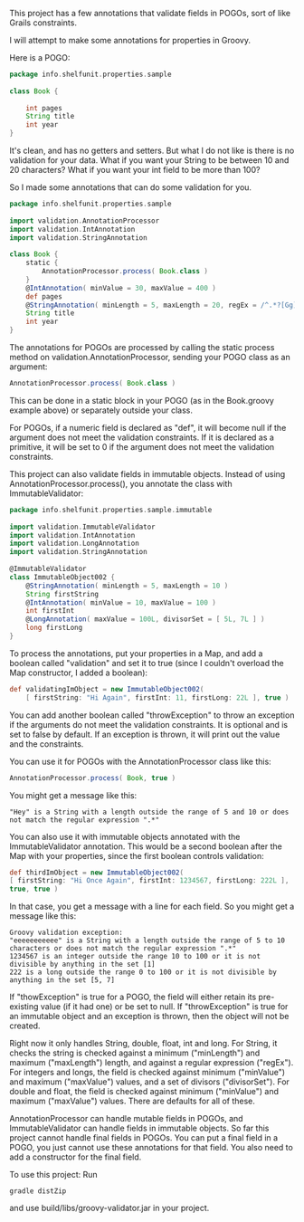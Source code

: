 This project has a few annotations that validate fields in POGOs, sort of like Grails constraints.   

I will attempt to make some annotations for properties in Groovy.    

Here is a POGO:  

```groovy
package info.shelfunit.properties.sample
 
class Book {
     
    int pages
    String title
    int year
}
```

It's clean, and has no getters and setters. But what I do not like is there is no validation for your data. What if you want your String to be between 10 and 20 characters? What if you want your int field to be more than 100? 

So I made some annotations that can do some validation for you.   

```groovy
package info.shelfunit.properties.sample
 
import validation.AnnotationProcessor
import validation.IntAnnotation
import validation.StringAnnotation
 
class Book {
    static {
        AnnotationProcessor.process( Book.class )
    }
    @IntAnnotation( minValue = 30, maxValue = 400 )
    def pages
    @StringAnnotation( minLength = 5, maxLength = 20, regEx = /^.*?[Gg]roovy.*$/  )
    String title
    int year
}
```

The annotations for POGOs are processed by calling the static process method on validation.AnnotationProcessor, sending your POGO class as an argument:

```groovy
AnnotationProcessor.process( Book.class )
```

This can be done in a static block in your POGO (as in the Book.groovy example above) or separately outside your class. 

For POGOs, if a numeric field is declared as "def", it will become null if the argument does not meet the validation constraints. If it is declared as a primitive, it will be set to 0 if the argument does not meet the validation constraints.

This project can also validate fields in immutable objects. Instead of using AnnotationProcessor.process(), you annotate the class with  ImmutableValidator:

```groovy
package info.shelfunit.properties.sample.immutable
 
import validation.ImmutableValidator
import validation.IntAnnotation
import validation.LongAnnotation
import validation.StringAnnotation
 
@ImmutableValidator
class ImmutableObject002 {
    @StringAnnotation( minLength = 5, maxLength = 10 )
    String firstString
    @IntAnnotation( minValue = 10, maxValue = 100 )
    int firstInt
    @LongAnnotation( maxValue = 100L, divisorSet = [ 5L, 7L ] )
    long firstLong
}
```

To process the annotations, put your properties in a Map, and add a boolean called "validation" and set it to true (since I couldn't overload the Map constructor, I added a boolean):

```groovy
def validatingImObject = new ImmutableObject002( 
    [ firstString: "Hi Again", firstInt: 11, firstLong: 22L ], true )
```

You can add another boolean called "throwException" to throw an exception if the arguments do not meet the validation constraints. It is optional and is set to false by default. If an exception is thrown, it will print out the value and the constraints.   

You can use it for POGOs with the AnnotationProcessor class like this:

```groovy
AnnotationProcessor.process( Book, true )
```

You might get a message like this:
```
"Hey" is a String with a length outside the range of 5 and 10 or does not match the regular expression ".*"
```

You can also use it with immutable objects annotated with the ImmutableValidator annotation. This would be a second boolean after the Map with your properties, since the first boolean controls validation:

```groovy
def thirdImObject = new ImmutableObject002( 
[ firstString: "Hi Once Again", firstInt: 1234567, firstLong: 222L ], 
true, true )
```

In that case, you get a message with a line for each field. So you might get a message like this:

```
Groovy validation exception: 
"eeeeeeeeeee" is a String with a length outside the range of 5 to 10 characters or does not match the regular expression ".*" 
1234567 is an integer outside the range 10 to 100 or it is not divisible by anything in the set [1] 
222 is a long outside the range 0 to 100 or it is not divisible by anything in the set [5, 7] 
```

If "thowException" is true for a POGO, the field will either retain its pre-existing value (if it had one) or be set to null. If "throwException" is true for an immutable object and an exception is thrown, then the object will not be created.

Right now it only handles String, double, float, int and long. For String, it checks the string is checked against a minimum ("minLength") and maximum ("maxLength") length, and against a regular expression ("regEx"). For integers and longs, the field is checked against minimum ("minValue") and maximum ("maxValue") values, and a set of divisors ("divisorSet"). For double and float, the field is checked against minimum ("minValue") and maximum ("maxValue") values. There are defaults for all of these.  

AnnotationProcessor can handle mutable fields in POGOs, and ImmutableValidator can handle fields in immutable objects. So far this project cannot handle final fields in POGOs. You can put a final field in a POGO, you just cannot use these annotations for that field. You also need to add a constructor for the final field.

To use this project: 
Run 
```
gradle distZip
```
and use build/libs/groovy-validator.jar in your project.



